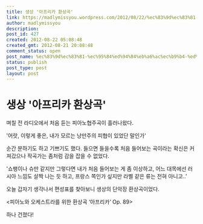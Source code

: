 ```yaml
---
title: 생상 '아프리카 환상곡'
link: https://madlymissyou.wordpress.com/2012/08/22/%ec%83%9d%ec%83%81-%ec%95%84%ed%94%84%eb%a6%ac%ec%b9%b4-%ed%99%98%ec%83%81%ea%b3%a1/
author: madlymissyou
description: 
post_id: 427
created: 2012-08-22 05:08:48
created_gmt: 2012-08-21 20:08:48
comment_status: open
post_name: %ec%83%9d%ec%83%81-%ec%95%84%ed%94%84%eb%a6%ac%ec%b9%b4-%ed%99%98%ec%83%81%ea%b3%a1
status: publish
post_type: post
layout: post
---
```


# 생상 '아프리카 환상곡'

며칠 전 라디오에서 처음 듣는 피아노협주곡이 흘러나왔다.

'어랏, 이렇게 좋은, 내가 모르는 낭만주의 피협이 있었단 말인가'

순간 분하기도 하고 기쁘기도 했다. 들으면 들을수록 처음 들어보는 곡이라는 확신은 커져갔으나 작곡가는 좀처럼 감을 잡을 수 없었다.

'쇼팽이나 슈만 같지만 그렇다면 내가 처음 들어보는 게 좀 이상하고, 어느 대목에선 러시아 느낌도 살짝 나는 듯 하고, 프랑스 쪽인가 싶지만 라벨 같은 류는 전혀 아니고..'

오늘 갑자기 생각나서 편성표를 찾아보니 생상의 단악장 환상곡이었다.

<피아노와 오케스트라를 위한 환상곡 ‘아프리카’ Op. 89>

하나 건졌다!